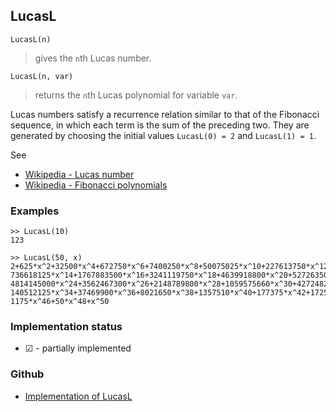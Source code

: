 ## LucasL

```
LucasL(n)
```

> gives the `n`th Lucas number.

```
LucasL(n, var)
```

> returns the `n`th Lucas polynomial for variable `var`.

Lucas numbers satisfy a recurrence relation similar to that of the Fibonacci sequence, in which each term is the sum of the preceding two. They are generated by choosing the initial values `LucasL(0) = 2` and `LucasL(1) = 1`.

See
* [Wikipedia - Lucas number](https://en.wikipedia.org/wiki/Lucas_number)
* [Wikipedia - Fibonacci polynomials](https://en.wikipedia.org/wiki/Fibonacci_polynomials)

### Examples

```
>> LucasL(10)
123

>> LucasL(50, x) 
2+625*x^2+32500*x^4+672750*x^6+7400250*x^8+50075025*x^10+227613750*x^12+  
736618125*x^14+1767883500*x^16+3241119750*x^18+4639918800*x^20+5272635000*x^22+  
4814145000*x^24+3562467300*x^26+2148789800*x^28+1059575660*x^30+427248250*x^32+ 
140512125*x^34+37469900*x^36+8021650*x^38+1357510*x^40+177375*x^42+17250*x^44+ 
1175*x^46+50*x^48+x^50
```






### Implementation status

* &#x2611; - partially implemented

### Github

* [Implementation of LucasL](https://github.com/axkr/symja_android_library/blob/master/symja_android_library/matheclipse-core/src/main/java/org/matheclipse/core/builtin/NumberTheory.java#L3606) 
